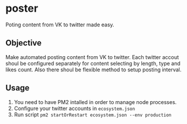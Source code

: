 # poster
Poting content from VK to twitter made easy.

Objective
--------
Make automated posting content from VK to twitter. 
Each twitter accout shoul be configured separately for content selecting by length, type and likes count. Also there shoul be flexible method to setup posting interval.


Usage
-----

1. You need to have PM2 intalled in order to manage node processes.
2. Configure your twitter accounts in ```ecosystem.json```
3. Run script ```pm2 startOrRestart ecosystem.json --env production```
